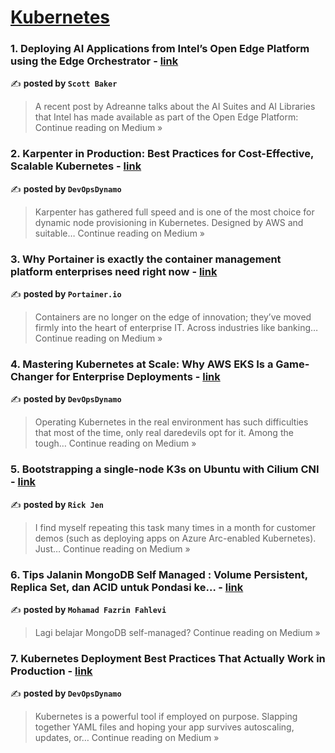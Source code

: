 
<h1><a href=https://medium.com/tag/kubernetes/recommended target="_blank" rel="noopener noreferrer">Kubernetes</a></h1>
<h3>1. Deploying AI Applications from Intel’s Open Edge Platform using the Edge Orchestrator - <a href="https://medium.com/@smbaker/deploying-ai-applications-from-intels-open-edge-platform-using-the-edge-orchestrator-2ce245862bf6?source=rss------kubernetes-5" target="_blank" rel="noopener noreferrer">link</a></h3>

✍️ **posted by `Scott Baker`**

<blockquote>A recent post by Adreanne talks about the AI Suites and AI Libraries that Intel has made available as part of the Open Edge Platform:
Continue reading on Medium »</blockquote>

<h3>2. Karpenter in Production: Best Practices for Cost-Effective, Scalable Kubernetes - <a href="https://medium.com/@DynamoDevOps/karpenter-in-production-best-practices-for-cost-effective-scalable-kubernetes-775cca255037?source=rss------kubernetes-5" target="_blank" rel="noopener noreferrer">link</a></h3>

✍️ **posted by `DevOpsDynamo`**

<blockquote>Karpenter has gathered full speed and is one of the most choice for dynamic node provisioning in Kubernetes. Designed by AWS and suitable…
Continue reading on Medium »</blockquote>

<h3>3. Why Portainer is exactly the container management platform enterprises need right now - <a href="https://medium.com/@portainerio/why-portainer-is-exactly-the-container-management-platform-enterprises-need-right-now-e9063e495b5f?source=rss------kubernetes-5" target="_blank" rel="noopener noreferrer">link</a></h3>

✍️ **posted by `Portainer.io`**

<blockquote>Containers are no longer on the edge of innovation; they’ve moved firmly into the heart of enterprise IT. Across industries like banking…
Continue reading on Medium »</blockquote>

<h3>4. Mastering Kubernetes at Scale: Why AWS EKS Is a Game-Changer for Enterprise Deployments - <a href="https://medium.com/@DynamoDevOps/mastering-kubernetes-at-scale-why-aws-eks-is-a-game-changer-for-enterprise-deployments-2c5f48aa8189?source=rss------kubernetes-5" target="_blank" rel="noopener noreferrer">link</a></h3>

✍️ **posted by `DevOpsDynamo`**

<blockquote>Operating Kubernetes in the real environment has such difficulties that most of the time, only real daredevils opt for it. Among the tough…
Continue reading on Medium »</blockquote>

<h3>5. Bootstrapping a single-node K3s on Ubuntu with Cilium CNI - <a href="https://medium.com/@rickijen/bootstrapping-a-single-node-k3s-on-ubuntu-with-cilium-cni-d83ddb0ba01f?source=rss------kubernetes-5" target="_blank" rel="noopener noreferrer">link</a></h3>

✍️ **posted by `Rick Jen`**

<blockquote>I find myself repeating this task many times in a month for customer demos (such as deploying apps on Azure Arc-enabled Kubernetes). Just…
Continue reading on Medium »</blockquote>

<h3>6. Tips Jalanin MongoDB Self Managed : Volume Persistent, Replica Set, dan ACID untuk Pondasi ke… - <a href="https://medium.com/@mohamadfazrinfahlevi/tips-jalanin-mongodb-self-managed-volume-persistent-replica-set-dan-acid-untuk-pondasi-ke-e0997aca2bd6?source=rss------kubernetes-5" target="_blank" rel="noopener noreferrer">link</a></h3>

✍️ **posted by `Mohamad Fazrin Fahlevi`**

<blockquote>Lagi belajar MongoDB self-managed?
Continue reading on Medium »</blockquote>

<h3>7. Kubernetes Deployment Best Practices That Actually Work in Production - <a href="https://medium.com/@DynamoDevOps/kubernetes-deployment-best-practices-that-actually-work-in-production-e8acf5b80fc7?source=rss------kubernetes-5" target="_blank" rel="noopener noreferrer">link</a></h3>

✍️ **posted by `DevOpsDynamo`**

<blockquote>Kubernetes is a powerful tool if employed on purpose. Slapping together YAML files and hoping your app survives autoscaling, updates, or…
Continue reading on Medium »</blockquote>

